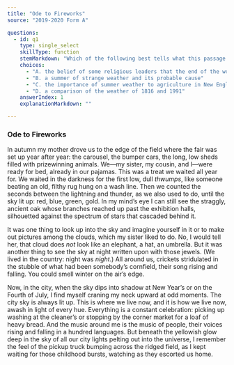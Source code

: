 ```yaml
---
title: "Ode to Fireworks"
source: "2019-2020 Form A"

questions:
  - id: q1
    type: single_select
    skillType: function
    stemMarkdown: "Which of the following best tells what this passage is about?"
    choices:
      - "A. the belief of some religious leaders that the end of the world was coming in 1816"
      - "B. a summer of strange weather and its probable cause"
      - "C. the importance of summer weather to agriculture in New England"
      - "D. a comparison of the weather of 1816 and 1991"
    answerIndex: 1
    explanationMarkdown: ""

---
```


### Ode to Fireworks

In autumn my mother drove us to the edge of the field
where the fair was set up year after year:
the carousel, the bumper cars, the long, low sheds
filled with prizewinning animals.
We—my sister, my cousin, and I—were ready for bed,
already in our pajamas. This was a treat we waited
all year for. We waited in the darkness
for the first low, dull *thwumps*, like someone
beating an old, filthy rug hung on a wash line.
Then we counted the seconds between the lightning
and thunder, as we also used to do, until the sky
lit up: red, blue, green, gold. In my mind’s eye
I can still see the straggly, ancient oak whose branches
reached up past the exhibition halls, silhouetted
against the spectrum of stars that cascaded behind it.

It was one thing to look up into the sky
and imagine yourself in it or to make out pictures
among the clouds, which my sister liked to do.
No, I would tell her, that cloud
does *not* look like an elephant, a hat, an umbrella.
But it was another thing to see
the sky at night written upon
with those jewels. (We lived in the country:
night was *night*.) All around us, crickets
stridulated in the stubble of what had been
somebody’s cornfield, their song rising and falling.
You could smell winter on the air’s edge.

Now, in the city, when the sky dips into shadow
at New Year’s or on the Fourth of July, I find myself
craning my neck upward at odd moments.
The city sky is always lit up. This is where we live now,
and it is how we live now, awash in light
of every hue. Everything is a constant celebration:
picking up washing at the cleaner’s or stopping by
the corner market for a loaf of heavy bread.
And the music around me is the music of people,
their voices rising and falling in a hundred languages.
But beneath the yellowish glow deep in the sky
of all our city lights pelting out into the universe,
I remember the feel of the pickup truck bumping
across the ridged field, as I kept waiting for those
childhood bursts, watching as they escorted us home.